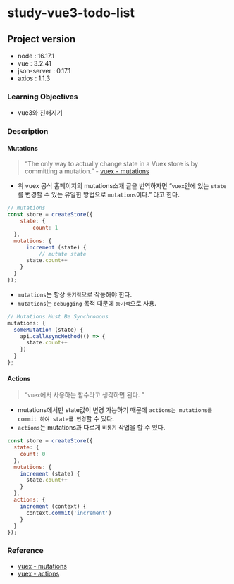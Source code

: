 # study-vue3-todo-list

## Project version

- node : 16.17.1
- vue : 3.2.41
- json-server : 0.17.1
- axios : 1.1.3

### Learning Objectives

- vue3와 친해지기

### Description

#### Mutations

> “The only way to actually change state in a Vuex store is by committing a mutation.” - [vuex - mutations](https://vuex.vuejs.org/guide/mutations.html)

- 위 vuex 공식 홈페이지의 mutations소개 글을 번역하자면 “`vuex`안에 있는 `state`를 변경할 수 있는 유일한 방법으로 `mutations`이다.” 라고 한다.

```javascript
// mutations
const store = createStore({
    state: {
        count: 1
  },
  mutations: {
      increment (state) {
          // mutate state
      state.count++
    }
  }
});
```

- `mutations`는 항상 `동기적`으로 작동해야 한다.
- `mutations`는 `debugging` 목적 때문에 `동기적`으로 사용.

```javascript
// Mutations Must Be Synchronous
mutations: {
  someMutation (state) {
    api.callAsyncMethod(() => {
      state.count++
    })
  }
};
```

#### Actions
> “`vuex`에서 사용하는 함수라고 생각하면 된다. ”

- mutations에서만 state값이 변경 가능하기 때문에 `actions는 mutations를 commit 하여 state를 변경`할 수 있다.
- `actions`는 mutations과 다르게 `비동기` 작업을 할 수 있다.

```javascript
const store = createStore({
  state: {
    count: 0
  },
  mutations: {
    increment (state) {
      state.count++
    }
  },
  actions: {
    increment (context) {
      context.commit('increment')
    }
  }
});
```

### Reference

- [vuex - mutations](https://vuex.vuejs.org/guide/mutations.html)
- [vuex - actions](https://vuex.vuejs.org/guide/actions.html)